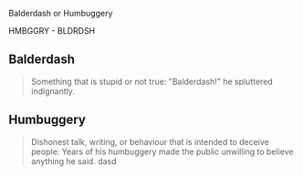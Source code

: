 Balderdash or Humbuggery

HMBGGRY - BLDRDSH

## Balderdash
> Something that is stupid or not true:
> "Balderdash!" he spluttered indignantly.

## Humbuggery
> Dishonest talk, writing, or behaviour that is intended to deceive people:
> Years of his humbuggery made the public unwilling to believe anything he said.
dasd